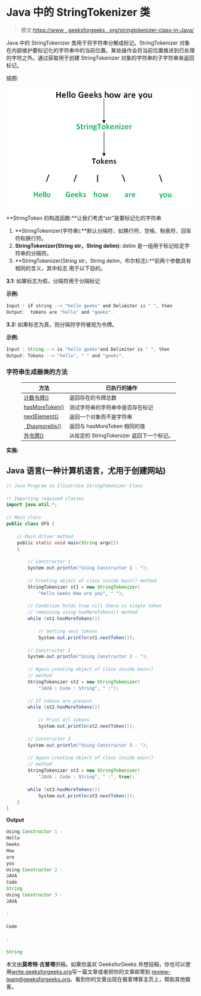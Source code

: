 # Java 中的 StringTokenizer 类

> 原文:[https://www . geeksforgeeks . org/stringtokenizer-class-in-Java/](https://www.geeksforgeeks.org/stringtokenizer-class-in-java/)

Java 中的 StringTokenizer 类用于将字符串分解成标记。StringTokenizer 对象在内部维护要标记化的字符串中的当前位置。某些操作会将当前位置推进到已处理的字符之外。通过获取用于创建 StringTokenizer 对象的字符串的子字符串来返回标记。

插图:

![stringtokenizer](img/b614c96a51261f01582390a4c57586c5.png)

**StringToken 的构造函数:**让我们考虑“str”是要标记化的字符串

1.  **StringTokenizer(字符串):**默认分隔符，如换行符、空格、制表符、回车符和换行符。
2.  **StringTokenizer(String str，String delim):** delim 是一组用于标记给定字符串的分隔符。
3.  **StringTokenizer(String str，String delim，布尔标志):**前两个参数具有相同的含义，其中标志
    用于以下目的。

**3.1:** 如果标志为假，分隔符用于分隔标记

**示例:**

```java
Input : if string --> "hello geeks" and Delimiter is " ", then 
Output:  tokens are "hello" and "geeks".
```

**3.2:** 如果标志为真，则分隔符字符被视为令牌。

**示例:**

```java
Input : String --> is "hello geeks"and Delimiter is " ", then 
Output: Tokens --> "hello", " " and "geeks".
```

### 字符串生成器类的方法

<figure class="table">

| 方法 | 已执行的操作 |
| --- | --- |
| [计数令牌()](https://www.geeksforgeeks.org/stringtokenizer-counttokens-method-in-java-with-examples/) | 返回存在的令牌总数 |
| [hasMoreToken()](https://www.geeksforgeeks.org/stringtokenizer-hasmoretokens-method-in-java-with-examples/) | 测试字符串的字符串中是否存在标记 |
| [nextElement()](https://www.geeksforgeeks.org/stringtokenizer-nextelement-method-in-java-with-examples/#:~:text=The%20nextElement()%20method%20of,Object%20rather%20than%20the%20String.) | 返回一个对象而不是字符串 |
| [【hasmorellis()](https://www.geeksforgeeks.org/stringtokenizer-hasmoreelements-method-in-java-with-examples/) | 返回与 hasMoreToken 相同的值 |
| [外令牌()](https://www.geeksforgeeks.org/stringtokenizer-nexttoken-method-in-java-with-examples/) | 从给定的 StringTokenizer 返回下一个标记。 |

</figure>

**实施:**

## Java 语言(一种计算机语言，尤用于创建网站)

```java
// Java Program to Illustrate StringTokenizer Class

// Importing requieed classes
import java.util.*;

// Main class
public class GFG {

    // Main driver method
    public static void main(String args[])
    {

        // Constructor 1
        System.out.println("Using Constructor 1 - ");

        // Creating object of class inside main() method
        StringTokenizer st1 = new StringTokenizer(
            "Hello Geeks How are you", " ");

        // Condition holds true till there is single token
        // remaining using hasMoreTokens() method
        while (st1.hasMoreTokens())

            // Getting next tokens
            System.out.println(st1.nextToken());

        // Constructor 2
        System.out.println("Using Constructor 2 - ");

        // Again creating object of class inside main()
        // method
        StringTokenizer st2 = new StringTokenizer(
            "JAVA : Code : String", " :");

        // If tokens are present
        while (st2.hasMoreTokens())

            // Print all tokens
            System.out.println(st2.nextToken());

        // Constructor 3
        System.out.println("Using Constructor 3 - ");

        // Again creating object of class inside main()
        // method
        StringTokenizer st3 = new StringTokenizer(
            "JAVA : Code : String", " :", true);

        while (st3.hasMoreTokens())
            System.out.println(st3.nextToken());
    }
}
```

**Output**

```java
Using Constructor 1 - 
Hello
Geeks
How
are
you
Using Constructor 2 - 
JAVA
Code
String
Using Constructor 3 - 
JAVA

:

Code

:

String
```

本文由**莫希特·古普塔**供稿。如果你喜欢 GeeksforGeeks 并想投稿，你也可以使用[write.geeksforgeeks.org](http://www.write.geeksforgeeks.org)写一篇文章或者把你的文章邮寄到 review-team@geeksforgeeks.org。看到你的文章出现在极客博客主页上，帮助其他极客。